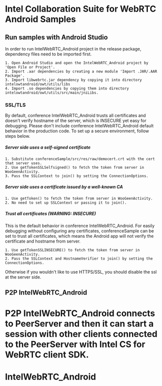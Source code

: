 
# Intel Collaboration Suite for WebRTC Android Samples

## Run samples with Android Studio

In order to run IntelWebRTC_Android project in the release package, dependency files need to be imported first.

    1. Open Android Studio and open the IntelWebRTC_Android project by 'Open File or Project'.
    2. Import .aar dependencies by creating a new module 'Import .JAR/.AAR Package'.
    3. Import libwebrtc.jar dependency by copying it into directory intelowtandroid/owt/utils/libs
    4. Import .so dependencies by copying them into directory intelowtandroid/owt/utils/src/main/jniLibs.

### SSL/TLS

By default, conference IntelWebRTC_Android trusts all certificates and doesn't verify hostname of the server, which is INSECURE yet easy for debugging.
Please don't include conference IntelWebRTC_Android default behavior in the production code. To set up a secure environment, follow steps below.

##### Server side uses a self-signed certificate
    1. Substitute conferenceSample/src/res/raw/democert.crt with the cert that server uses.
    2. Use getTokenSSLSelfsigned() to fetch the token from server in WooGeenActivity.
    3. Pass the SSLContext to join() by setting the ConnectionOptions.

##### Server side uses a certificate issued by a well-known CA
    1. Use getToken() to fetch the token from server in WooGeenActivity.
    2. No need to set up SSLContext or passing it to join().

##### Trust all certificates (WARNING: INSECURE)
This is the default behavior in conference IntelWebRTC_Android. For easily debugging without configuring any certificates, conferenceSample can be set to trust all certificates, which means the Android app will not verify the certificate and hostname from server.

    1. Use getTokenSSLINSECURE() to fetch the token from server in WooGeenActivity.
    2. Pass the SSLContext and HostnameVerifier to join() by setting the ConnectionOptions.

Otherwise if you wouldn't like to use HTTPS/SSL, you should disable the ssl at the server side.

## P2P IntelWebRTC_Android

P2P IntelWebRTC_Android connects to PeerServer and then it can start a session with other clients connected to the PeerServer with Intel CS for WebRTC client SDK.
=======
# IntelWebRTC_Android


